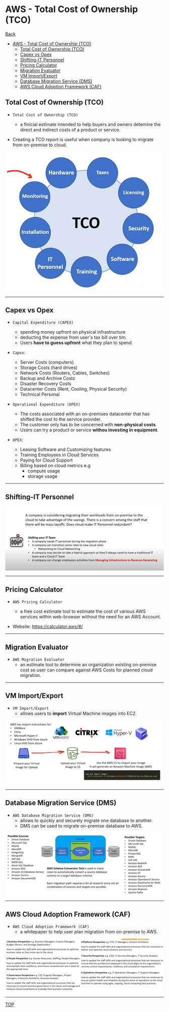 # AWS - Total Cost of Ownership (TCO)

[Back](../index.md)

- [AWS - Total Cost of Ownership (TCO)](#aws---total-cost-of-ownership-tco)
  - [Total Cost of Ownership (TCO)](#total-cost-of-ownership-tco)
  - [Capex vs Opex](#capex-vs-opex)
  - [Shifting-IT Personnel](#shifting-it-personnel)
  - [Pricing Calculator](#pricing-calculator)
  - [Migration Evaluator](#migration-evaluator)
  - [VM Import/Export](#vm-importexport)
  - [Database Migration Service (DMS)](#database-migration-service-dms)
  - [AWS Cloud Adoption Framework (CAF)](#aws-cloud-adoption-framework-caf)

## Total Cost of Ownership (TCO)

- `Total Cost of Ownership (TCO)`

  - a finicial estimate intended to help buyers and owners detemine the direct and indirect costs of a product or service.

- Creating a TCO report is useful when company is looking to migrate from on-premise to cloud.

![tco](./pic/tco01.png)

---

## Capex vs Opex

- `Capital Expenditure (CAPEX)`

  - spending money upfront on physical infrastructure
  - deducting the expense from user's tax bill over tim.
  - Users **have to guess upfront** what they plan to spend.

- `Capex`:

  - Server Costs (computers)
  - Storage Costs (hard drives)
  - Network Costs (Routers, Cables, Switches)
  - Backup and Archive Costs
  - Disaster Recovery Costs
  - Datacenter Costs (Rent, Cooling, Physical Security)
  - Technical Personal

- `Operational Expenditure (OPEX)`

  - The costs associated with an on-premises datacenter that has shifted the cost to the service provider.
  - The customer only has to be concerned with **non-physical costs**.
  - Users can try a product or service **withou investing in equipment**.

- `OPEX`:
  - Leasing Software and Customizing features
  - Training Employees in Cloud Services
  - Paying for Cloud Support
  - Billing based on cloud metrics e.g
    - compute usage
    - storage usage

---

## Shifting-IT Personnel

![personnel](./pic/personnel.png)

---

## Pricing Calculator

- `AWS Pricing Calculator`

  - a free cost estimate tool to estimate the cost of various AWS services within web-browser without the need for an AWS Account.

- Website: https://calculator.aws/#/

---

## Migration Evaluator

- `AWS Migration Evaluator`
  - an estimate tool to determine an organization existing on-premise cost so user can compare against AWS Costs for planned cloud migration.

---

## VM Import/Export

- `VM Import/Export`
  - allows users to **import** Virtual Machine images into EC2.

![import](./pic/ec2_vm_import.png)

---

## Database Migration Service (DMS)

- `AWS Database Migration Service (DMS)`
  - allows to quickly and securely migrate one database to another.
  - DMS can be used to migrate on-premise database to AWS.

![DMS](./pic/dms.png)

---

## AWS Cloud Adoption Framework (CAF)

- `AWS Cloud Adoption Framework (CAF)`
  - a whitepaper to help user plan migration from on-premise to AWS.

![CAF](./pic/caf.png)

---


[TOP](#aws---total-cost-of-ownership-tco)
